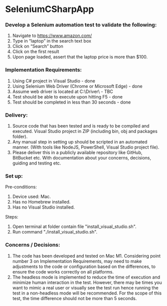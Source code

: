 # SeleniumCSharpApp

### Develop a Selenium automation test to validate the following:
1. Navigate to https://www.amazon.com/
2. Type in “laptop” in the search text box
3. Click on “Search” button
4. Click on the first result
5. Upon page loaded, assert that the laptop price is more than $100.

### Implementation Requirements:
1. Using C# project in Visual Studio - done
2. Using Selenium Web Driver (Chrome or Microsoft Edge) - done
3. Assume web driver is located at C:\Driver\ - TBC
4. Test should be able to execute upon hitting F5 - done
5. Test should be completed in less than 30 seconds - done

### Delivery:
1. Source code that has been tested and is ready to be compiled and executed. Visual Studio project in ZIP (including bin, obj and packages folder).
2. Any manual step in setting up should be scripted in an automated manner. (With tools like NodeJS, PowerShell, Visual Studio project file).
3. Please deliver this in a publicly available repository like GitHub, BitBucket etc. With documentation about your concerns, decisions, guiding and testing etc.

### Set up:
Pre-conditions:
1. Device used: Mac.
2. Has no Homebrew installed.
3. Has no Visual Studio installed.

Steps:
1. Open terminal at folder contain file "install_visual_studio.sh".
2. Run command "./install_visual_studio.sh".

### Concerns / Decisions:
1. The code has been developed and tested on Mac M1. Considering point number 3 on Implementation Requirements, may need to make adjustments to the code or configuration based on the differences, to ensure the code works correctly on all platforms.
2. The headless mode is implemented to reduce the time of execution and minimize human interaction in the test. However, there may be times you want to mimic a real user or visually see the test run hence running the test in a non-headless mode will be recommended. For the scope of this test, the time difference should not be more than 5 seconds.
